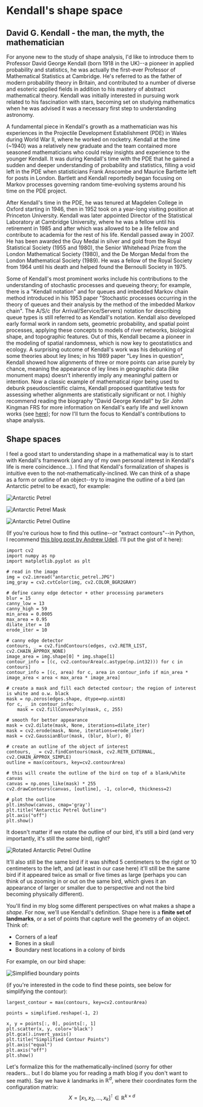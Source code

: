 # Kendall's shape space

## David G. Kendall - the man, the myth, the mathematician

For anyone new to the study of shape analysis, I'd like to introduce them to Professor David George Kendall (born 1918 in the UK)--a pioneer in applied probability and statistics, he was actually the first-ever Professor of Mathematical Statistics at Cambridge. He's referred to as the father of modern probability theory in Britain, and contributed to a number of diverse and esoteric applied fields in addition to his mastery of abstract mathematical theory. Kendall was initially interested in pursuing work related to his fascination with stars, becoming set on studying mathematics when he was advised it was a necessary first step to understanding astronomy. 

A fundamental piece in Kendall's growth as a mathematician was his experiences in the Projectile Development Establishment (PDE) in Wales during World War II, where he worked on rocketry. Kendall at the time (~1940) was a relatively new graduate and the team contained more seasoned mathematicians who could relay insights and experience to the younger Kendall. It was during Kendall's time with the PDE that he gained a sudden and deeper understanding of probability and statistics, filling a void left in the PDE when statisticians Frank Anscombe and Maurice Bartlette left for posts in London. Bartlett and Kendall reportedly began focusing on Markov processes governing random time-evolving systems around his time on the PDE project. 

After Kendall's time in the PDE, he was tenured at Magdelen College in Oxford starting in 1946, then in 1952 took on a year-long visiting position at Princeton University. Kendall was later appointed Director of the Statistical Laboratory at Cambridge University, where he was a fellow until his retirement in 1985 and after which was allowed to be a life fellow and contribute to academia for the rest of his life. Kendall passed away in 2007. He has been awarded the Guy Medal in silver and gold from the Royal Statistical Society (1955 and 1980), the Senior Whitehead Prize from the London Mathematical Society (1980), and the De Morgan Medal from the London Mathematical Society (1989). He was a fellow of the Royal Society from 1964 until his death and helped found the Bernoulli Society in 1975. 

Some of Kendall's most prominent works include his contributions to the understanding of stochastic processes and queueing theory; for example, there is a "Kendall notation" and for queues and imbedded Markov chain method introduced in his 1953 paper "Stochastic processes occurring in the theory of queues and their analysis by the method of the imbedded Markov chain". The A/S/c (for Arrival/Service/Servers) notation for describing queue types is still referred to as Kendall's notation. Kendall also developed early formal work in random sets, geometric probability, and spatial point processes, applying these concepts to models of river networks, biological shape, and topographic features. Out of this, Kendall became a pioneer in the modeling of spatial randomness, which is now key to geostatistics and ecology. A surprising outcome of Kendall's work was his debunking of some theories about ley lines; in his 1989 paper "Ley lines in question", Kendall showed how alignments of three or more points can arise purely by chance, meaning the appearance of ley lines in geographic data (like monument maps) doesn't inherently imply any meaningful pattern or intention. Now a classic example of mathematical rigor being used to debunk pseudoscientific claims, Kendall proposed quantitative tests for assessing whether alignments are statistically significant or not. I highly recommend reading the biography "David George Kendall" by Sir John Kingman FRS for more information on Kendall's early life and well known works (see [here](https://royalsocietypublishing.org/doi/10.1098/rsbm.2008.0017)); for now I'll turn the focus to Kendall's contributions to shape analysis. 

## Shape spaces 
I feel a good start to understanding shape in a mathematical way is to start with Kendall's framework (and any of my own personal interest in Kendall's life is mere coincidence...). I find that Kendall's formalization of shapes is intuitive even to the not-mathematically-inclined. We can think of a shape as a form or outline of an object--try to imagine the outline of a bird (an Antarctic petrel to be exact), for example:

![Antarctic Petrel](/assets/antarctic_petrel.JPG)

![Antarctic Petrel Mask](/assets/antarctic_petrel_mask.png)

![Antarctic Petrel Outline](/assets/antarctic_petrel_outline.png)

(If you're curious how to find this outline--or "extract contours"--in Python, I recommend [this blog post by Andrew Udell](https://towardsdatascience.com/background-removal-with-python-b61671d1508a/). I'll put the gist of it here): 

```
import cv2
import numpy as np
import matplotlib.pyplot as plt

# read in the image
img = cv2.imread("antarctic_petrel.JPG")
img_gray = cv2.cvtColor(img, cv2.COLOR_BGR2GRAY)

# define canny edge detector + other processing parameters
blur = 15
canny_low = 13
canny_high = 59
min_area = 0.0005
max_area = 0.95
dilate_iter = 10
erode_iter = 10

# canny edge detector
contours, _ = cv2.findContours(edges, cv2.RETR_LIST, cv2.CHAIN_APPROX_NONE)
image_area = img.shape[0] * img.shape[1]
contour_info = [(c, cv2.contourArea(c.astype(np.int32))) for c in contours]
contour_info = [(c, area) for c, area in contour_info if min_area * image_area < area < max_area * image_area]

# create a mask and fill each detected contour; the region of interest is white and o.w. black
mask = np.zeros(edges.shape, dtype=np.uint8)
for c, _ in contour_info:
    mask = cv2.fillConvexPoly(mask, c, 255)

# smooth for better appearance
mask = cv2.dilate(mask, None, iterations=dilate_iter)
mask = cv2.erode(mask, None, iterations=erode_iter)
mask = cv2.GaussianBlur(mask, (blur, blur), 0)

# create an outline of the object of interest
contours, _ = cv2.findContours(mask, cv2.RETR_EXTERNAL, cv2.CHAIN_APPROX_SIMPLE)
outline = max(contours, key=cv2.contourArea)

# this will create the outline of the bird on top of a blank/white canvas
canvas = np.ones_like(mask) * 255 
cv2.drawContours(canvas, [outline], -1, color=0, thickness=2)

# plot the outline
plt.imshow(canvas, cmap='gray')
plt.title("Antarctic Petrel Outline")
plt.axis("off")
plt.show()
```
It doesn't matter if we rotate the outline of our bird, it's still a bird (and very importantly, it's still the *same* bird), right? 

![Rotated Antarctic Petrel Outline](/assets/rotated_antarctic_petrel_outline.png)

It'll also still be the same bird if it was shifted 5 centimeters to the right or 10 centimeters to the left, and (at least in our case here) it'll still be the same bird if it appeared twice as small or five times as large (perhaps you can think of us zooming in or out on the same bird, which gives it an appearance of larger or smaller due to perspective and not the bird becoming physically different). 

You'll find in my blog some different perspectives on what makes a shape a _shape_. For now, we'll use Kendall's definition. Shape here is a **finite set of landmarks**, or a set of points that capture well the geometry of an object. Think of:

- Corners of a leaf
- Bones in a skull
- Boundary nest locations in a colony of birds

For example, on our bird shape: 

![Simplified boundary points](/assets/simplified_antarctic_petrel_contour_points.png)

(if you're interested in the code to find these points, see below for simplifying the contour): 

```
largest_contour = max(contours, key=cv2.contourArea)

points = simplified.reshape(-1, 2)

x, y = points[:, 0], points[:, 1]
plt.scatter(x, y, color='black')
plt.gca().invert_yaxis() 
plt.title("Simplified Contour Points")
plt.axis("equal")
plt.axis("off")
plt.show()

```
Let's formalize this for the mathematically-inclined (sorry for other readers... but I do blame you for reading a math blog if you don't want to see math). Say we have $k$ landmarks in $\mathbb{R}^d$, where their coordinates form the configuration matrix:
$$X = \left[x_1, x_2, ..., x_k\right]^{\intercal} \in \mathbb{R}^{k\times{d}}$$



